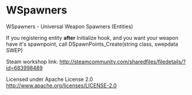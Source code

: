 # WSpawners

WSpawners - Universal Weapon Spawners (Entities)

If you registering entity **after** Initialize hook, and you want your weapon have it's spawnpoint, call DSpawnPoints_Create(string class, swepdata SWEP)

Steam workshop link: http://steamcommunity.com/sharedfiles/filedetails/?id=683998489

Licensed under Apache License 2.0
http://www.apache.org/licenses/LICENSE-2.0